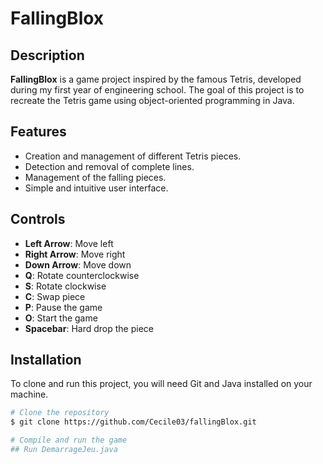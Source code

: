 # FallingBlox

## Description
**FallingBlox** is a game project inspired by the famous Tetris, developed during my first year of engineering school. The goal of this project is to recreate the Tetris game using object-oriented programming in Java.

## Features
- Creation and management of different Tetris pieces.
- Detection and removal of complete lines.
- Management of the falling pieces.
- Simple and intuitive user interface.

## Controls
- **Left Arrow**: Move left
- **Right Arrow**: Move right
- **Down Arrow**: Move down
- **Q**: Rotate counterclockwise
- **S**: Rotate clockwise
- **C**: Swap piece
- **P**: Pause the game
- **O**: Start the game
- **Spacebar**: Hard drop the piece

## Installation
To clone and run this project, you will need Git and Java installed on your machine.

```bash
# Clone the repository
$ git clone https://github.com/Cecile03/fallingBlox.git

# Compile and run the game
## Run DemarrageJeu.java
